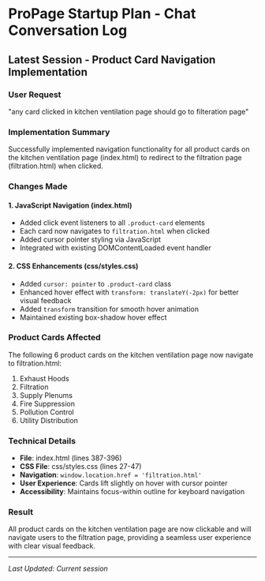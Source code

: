 # ProPage Startup Plan - Chat Conversation Log

## Latest Session - Product Card Navigation Implementation

### User Request

"any card clicked in kitchen ventilation page should go to filteration page"

### Implementation Summary

Successfully implemented navigation functionality for all product cards on the kitchen ventilation page (index.html) to redirect to the filtration page (filtration.html) when clicked.

### Changes Made

#### 1. JavaScript Navigation (index.html)

- Added click event listeners to all `.product-card` elements
- Each card now navigates to `filtration.html` when clicked
- Added cursor pointer styling via JavaScript
- Integrated with existing DOMContentLoaded event handler

#### 2. CSS Enhancements (css/styles.css)

- Added `cursor: pointer` to `.product-card` class
- Enhanced hover effect with `transform: translateY(-2px)` for better visual feedback
- Added `transform` transition for smooth hover animation
- Maintained existing box-shadow hover effect

### Product Cards Affected

The following 6 product cards on the kitchen ventilation page now navigate to filtration.html:

1. Exhaust Hoods
2. Filtration
3. Supply Plenums
4. Fire Suppression
5. Pollution Control
6. Utility Distribution

### Technical Details

- **File**: index.html (lines 387-396)
- **CSS File**: css/styles.css (lines 27-47)
- **Navigation**: `window.location.href = 'filtration.html'`
- **User Experience**: Cards lift slightly on hover with cursor pointer
- **Accessibility**: Maintains focus-within outline for keyboard navigation

### Result

All product cards on the kitchen ventilation page are now clickable and will navigate users to the filtration page, providing a seamless user experience with clear visual feedback.

---

_Last Updated: Current session_
